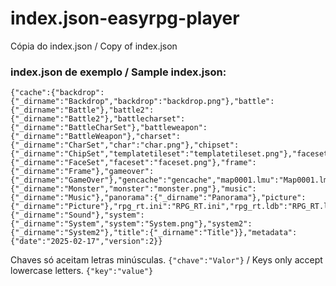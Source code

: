 # index.json-easyrpg-player
Cópia do index.json / Copy of index.json

### index.json de exemplo / Sample index.json:
```
{"cache":{"backdrop":{"_dirname":"Backdrop","backdrop":"backdrop.png"},"battle":{"_dirname":"Battle"},"battle2":{"_dirname":"Battle2"},"battlecharset":{"_dirname":"BattleCharSet"},"battleweapon":{"_dirname":"BattleWeapon"},"charset":{"_dirname":"CharSet","char":"char.png"},"chipset":{"_dirname":"ChipSet","templatetileset":"templatetileset.png"},"faceset":{"_dirname":"FaceSet","faceset":"faceset.png"},"frame":{"_dirname":"Frame"},"gameover":{"_dirname":"GameOver"},"gencache":"gencache","map0001.lmu":"Map0001.lmu","monster":{"_dirname":"Monster","monster":"monster.png"},"music":{"_dirname":"Music"},"panorama":{"_dirname":"Panorama"},"picture":{"_dirname":"Picture"},"rpg_rt.ini":"RPG_RT.ini","rpg_rt.ldb":"RPG_RT.ldb","rpg_rt.lmt":"RPG_RT.lmt","sound":{"_dirname":"Sound"},"system":{"_dirname":"System","system":"System.png"},"system2":{"_dirname":"System2"},"title":{"_dirname":"Title"}},"metadata":{"date":"2025-02-17","version":2}}
```
Chaves só aceitam letras minúsculas. `{"chave":"Valor"}` / Keys only accept lowercase letters. `{"key":"value"}`
